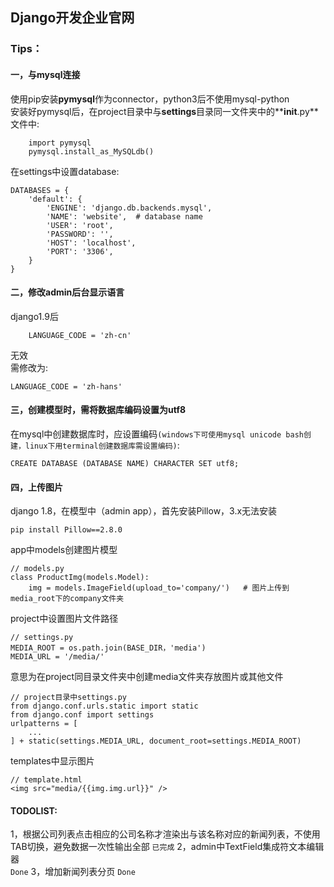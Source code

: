 ## Django开发企业官网



### Tips：
#### 一，与mysql连接
使用pip安装**pymysql**作为connector，python3后不使用mysql-python  
安装好pymysql后，在project目录中与**settings**目录同一文件夹中的**__init__.py**文件中:

        import pymysql
        pymysql.install_as_MySQLdb()

在settings中设置database:

    DATABASES = {
        'default': {
            'ENGINE': 'django.db.backends.mysql',
            'NAME': 'website',  # database name
            'USER': 'root',
            'PASSWORD': '',
            'HOST': 'localhost',
            'PORT': '3306',
        }
    }

#### 二，修改admin后台显示语言
django1.9后

        LANGUAGE_CODE = 'zh-cn'
无效  
需修改为:

    LANGUAGE_CODE = 'zh-hans'

#### 三，创建模型时，需将数据库编码设置为utf8
在mysql中创建数据库时，应设置编码`(windows下可使用mysql unicode bash创建，linux下用terminal创建数据库需设置编码)`:

    CREATE DATABASE (DATABASE NAME) CHARACTER SET utf8;

#### 四，上传图片
django 1.8，在模型中（admin app），首先安装Pillow，3.x无法安装

    pip install Pillow==2.8.0
    
app中models创建图片模型

    // models.py
    class ProductImg(models.Model):
        img = models.ImageField(upload_to='company/')   # 图片上传到media_root下的company文件夹
project中设置图片文件路径

    // settings.py
    MEDIA_ROOT = os.path.join(BASE_DIR，'media')
    MEDIA_URL = '/media/'
    
意思为在project同目录文件夹中创建media文件夹存放图片或其他文件

    // project目录中settings.py
    from django.conf.urls.static import static
    from django.conf import settings
    urlpatterns = [
        ...
    ] + static(settings.MEDIA_URL, document_root=settings.MEDIA_ROOT)
    
templates中显示图片
    
    // template.html
    <img src="media/{{img.img.url}}" />
    
#### TODOLIST:
1，根据公司列表点击相应的公司名称才渲染出与该名称对应的新闻列表，不使用TAB切换，避免数据一次性输出全部
`已完成`
2，admin中TextField集成符文本编辑器  
`Done`
3，增加新闻列表分页
`Done`

